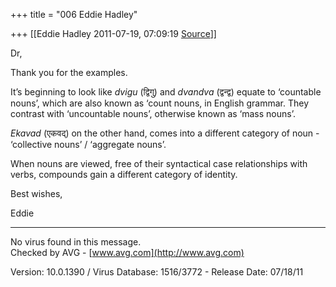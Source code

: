 +++
title = "006 Eddie Hadley"

+++
[[Eddie Hadley	2011-07-19, 07:09:19 [Source](https://groups.google.com/g/samskrita/c/WxrwiqXppEw)]]



Dr,

 Thank you for the examples.



 It’s beginning to look like *dvigu* (द्विगु) and *dvandva* (द्वन्द्व) equate to ‘countable nouns’, which are also known as ‘count nouns, in English grammar. They contrast with ‘uncountable nouns’, otherwise known as ‘mass nouns’.



 *Ekavad* (एकवद्) on the other hand, comes into a different category of noun - ‘collective nouns’ / ‘aggregate nouns’.





When nouns are viewed, free of their syntactical case relationships with verbs, compounds gain a different category of identity.





Best wishes,



Eddie



------------------------------------------------------------------------

No virus found in this message.  
Checked by AVG - [www.avg.com](http://www.avg.com)  

Version: 10.0.1390 / Virus Database: 1516/3772 - Release Date: 07/18/11

